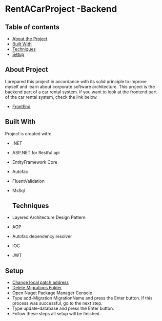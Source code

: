 # RentACarProject -Backend
## Table of contents
* [About the Project](#about-project)
* [Built With](#built-with)
* [Techniques](#techniques)
* [Setup](#setup)

## About Project
I prepared this project in accordance with its solid principle to improve myself and learn about corporate software architecture.
This project is the backend part of a car rental system. If you want to look at the frontend part of the car rental system, check the link below. 
* [FrontEnd](https://github.com/murat-atalik/CarRental-FrontEnd)
 ## Built With
Project is created with:
* .NET
* ASP.NET for Restful api
* EntityFramework Core
* Autofac
* FluentValidation
* MsSql
	
  ## Techniques
* Layered Architecture Design Pattern
* AOP
* Autofac dependency resolver
* IOC
* JWT

## Setup
* [Change local patch address](https://github.com/murat-atalik/ReCapProject/blob/master/DataAccess/Concrete/EntityFramework/MyCarDbContext.cs)
* [Delete Mıgrations Folder](https://github.com/murat-atalik/ReCapProject/tree/master/DataAccess/Migrations)
* Open Nuget Package Manager Console
* Type add-Migration MigrationName and press the Enter button.
If this process was successful, go to the next step. 
* Type update-database and press the Enter button.
* Follow these steps all setup will be finished.

